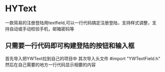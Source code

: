 # HYText
一款简易的注册登陆用textfield,可以一行代码搞定注册登陆，支持样式调整，支持自动或手动校验手机，邮箱密码等

只需要一行代码即可构建登陆的按钮和输入框
------------------------------------
首先导入把YWText拉到自己的项目中
其次导入头文件
#import "YWTextField.h"
然后在自己需要的地方一行代码显示相要的内容

